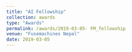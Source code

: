 ```yaml
---
title: "AI Fellowship"
collection: awards
type: "Awards"
permalink: /awards/2019-03-05- FM_fellowship
venue: "Fusemachines Nepal"
date: 2019-03-05
---
```

